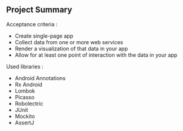 Project Summary
---------------

Acceptance criteria : 
- Create single-page app
- Collect data from one or more web services
- Render a visualization of that data in your app
- Allow for at least one point of interaction with the data in your app

Used libraries : 
- Android Annotations
- Rx Android
- Lombok
- Picasso
- Robolectric
- JUnit
- Mockito
- AssertJ
